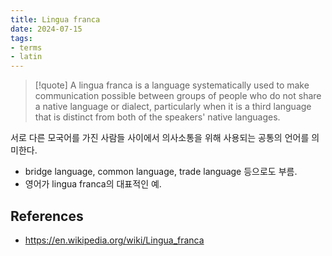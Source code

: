 ```yaml
---
title: Lingua franca
date: 2024-07-15
tags:
- terms
- latin
---
```


> [!quote] A lingua franca is a language systematically used to make communication possible between groups of people who do not share a native language or dialect, particularly when it is a third language that is distinct from both of the speakers' native languages.

서로 다른 모국어를 가진 사람들 사이에서 의사소통을 위해 사용되는 공통의 언어를 의미한다.
- bridge language, common language, trade language 등으로도 부름. 
- 영어가 lingua franca의 대표적인 예.


## References
- https://en.wikipedia.org/wiki/Lingua_franca